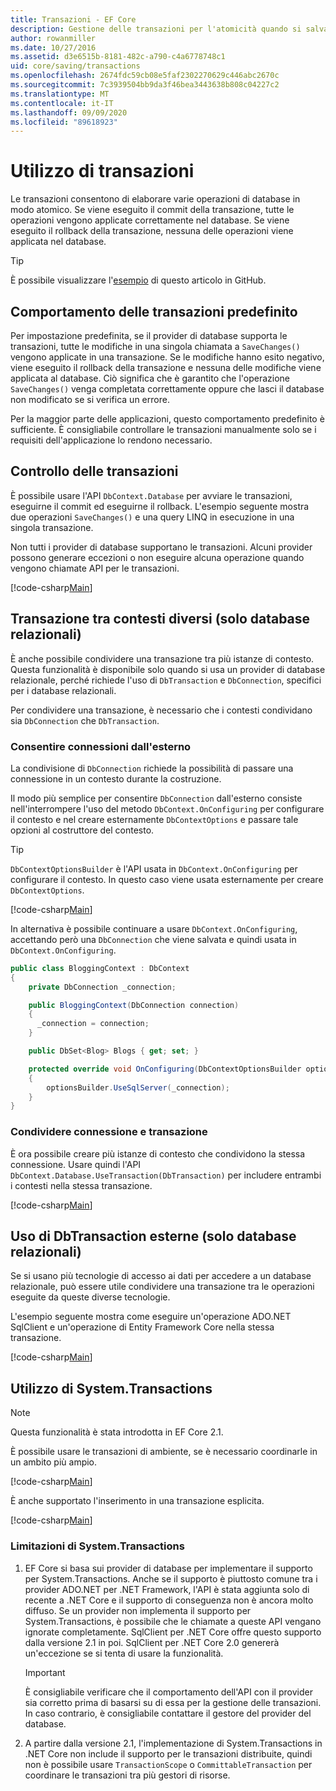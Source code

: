```yaml
---
title: Transazioni - EF Core
description: Gestione delle transazioni per l'atomicità quando si salvano i dati con Entity Framework Core
author: rowanmiller
ms.date: 10/27/2016
ms.assetid: d3e6515b-8181-482c-a790-c4a6778748c1
uid: core/saving/transactions
ms.openlocfilehash: 2674fdc59cb08e5faf2302270629c446abc2670c
ms.sourcegitcommit: 7c3939504bb9da3f46bea3443638b808c04227c2
ms.translationtype: MT
ms.contentlocale: it-IT
ms.lasthandoff: 09/09/2020
ms.locfileid: "89618923"
---
```

# <a name="using-transactions"></a>Utilizzo di transazioni

Le transazioni consentono di elaborare varie operazioni di database in modo atomico. Se viene eseguito il commit della transazione, tutte le operazioni vengono applicate correttamente nel database. Se viene eseguito il rollback della transazione, nessuna delle operazioni viene applicata nel database.

> [!TIP]  
> È possibile visualizzare l'[esempio](https://github.com/dotnet/EntityFramework.Docs/tree/master/samples/core/Saving/Transactions/) di questo articolo in GitHub.

## <a name="default-transaction-behavior"></a>Comportamento delle transazioni predefinito

Per impostazione predefinita, se il provider di database supporta le transazioni, tutte le modifiche in una singola chiamata a `SaveChanges()` vengono applicate in una transazione. Se le modifiche hanno esito negativo, viene eseguito il rollback della transazione e nessuna delle modifiche viene applicata al database. Ciò significa che è garantito che l'operazione `SaveChanges()` venga completata correttamente oppure che lasci il database non modificato se si verifica un errore.

Per la maggior parte delle applicazioni, questo comportamento predefinito è sufficiente. È consigliabile controllare le transazioni manualmente solo se i requisiti dell'applicazione lo rendono necessario.

## <a name="controlling-transactions"></a>Controllo delle transazioni

È possibile usare l'API `DbContext.Database` per avviare le transazioni, eseguirne il commit ed eseguirne il rollback. L'esempio seguente mostra due operazioni `SaveChanges()` e una query LINQ in esecuzione in una singola transazione.

Non tutti i provider di database supportano le transazioni. Alcuni provider possono generare eccezioni o non eseguire alcuna operazione quando vengono chiamate API per le transazioni.

[!code-csharp[Main](../../../samples/core/Saving/Transactions/ControllingTransaction/Sample.cs?name=Transaction&highlight=3,17,18,19)]

## <a name="cross-context-transaction-relational-databases-only"></a>Transazione tra contesti diversi (solo database relazionali)

È anche possibile condividere una transazione tra più istanze di contesto. Questa funzionalità è disponibile solo quando si usa un provider di database relazionale, perché richiede l'uso di `DbTransaction` e `DbConnection`, specifici per i database relazionali.

Per condividere una transazione, è necessario che i contesti condividano sia `DbConnection` che `DbTransaction`.

### <a name="allow-connection-to-be-externally-provided"></a>Consentire connessioni dall'esterno

La condivisione di `DbConnection` richiede la possibilità di passare una connessione in un contesto durante la costruzione.

Il modo più semplice per consentire `DbConnection` dall'esterno consiste nell'interrompere l'uso del metodo `DbContext.OnConfiguring` per configurare il contesto e nel creare esternamente `DbContextOptions` e passare tale opzioni al costruttore del contesto.

> [!TIP]  
> `DbContextOptionsBuilder` è l'API usata in `DbContext.OnConfiguring` per configurare il contesto. In questo caso viene usata esternamente per creare `DbContextOptions`.

[!code-csharp[Main](../../../samples/core/Saving/Transactions/SharingTransaction/Sample.cs?name=Context&highlight=3,4,5)]

In alternativa è possibile continuare a usare `DbContext.OnConfiguring`, accettando però una `DbConnection` che viene salvata e quindi usata in `DbContext.OnConfiguring`.

``` csharp
public class BloggingContext : DbContext
{
    private DbConnection _connection;

    public BloggingContext(DbConnection connection)
    {
      _connection = connection;
    }

    public DbSet<Blog> Blogs { get; set; }

    protected override void OnConfiguring(DbContextOptionsBuilder optionsBuilder)
    {
        optionsBuilder.UseSqlServer(_connection);
    }
}
```

### <a name="share-connection-and-transaction"></a>Condividere connessione e transazione

È ora possibile creare più istanze di contesto che condividono la stessa connessione. Usare quindi l'API `DbContext.Database.UseTransaction(DbTransaction)` per includere entrambi i contesti nella stessa transazione.

[!code-csharp[Main](../../../samples/core/Saving/Transactions/SharingTransaction/Sample.cs?name=Transaction&highlight=1,2,3,7,16,23,24,25)]

## <a name="using-external-dbtransactions-relational-databases-only"></a>Uso di DbTransaction esterne (solo database relazionali)

Se si usano più tecnologie di accesso ai dati per accedere a un database relazionale, può essere utile condividere una transazione tra le operazioni eseguite da queste diverse tecnologie.

L'esempio seguente mostra come eseguire un'operazione ADO.NET SqlClient e un'operazione di Entity Framework Core nella stessa transazione.

[!code-csharp[Main](../../../samples/core/Saving/Transactions/ExternalDbTransaction/Sample.cs?name=Transaction&highlight=4,10,21,26,27,28)]

## <a name="using-systemtransactions"></a>Utilizzo di System.Transactions

> [!NOTE]  
> Questa funzionalità è stata introdotta in EF Core 2.1.

È possibile usare le transazioni di ambiente, se è necessario coordinarle in un ambito più ampio.

[!code-csharp[Main](../../../samples/core/Saving/Transactions/AmbientTransaction/Sample.cs?name=Transaction&highlight=1,2,3,26,27,28)]

È anche supportato l'inserimento in una transazione esplicita.

[!code-csharp[Main](../../../samples/core/Saving/Transactions/CommitableTransaction/Sample.cs?name=Transaction&highlight=1,15,28,29,30)]

### <a name="limitations-of-systemtransactions"></a>Limitazioni di System.Transactions  

1. EF Core si basa sui provider di database per implementare il supporto per System.Transactions. Anche se il supporto è piuttosto comune tra i provider ADO.NET per .NET Framework, l'API è stata aggiunta solo di recente a .NET Core e il supporto di conseguenza non è ancora molto diffuso. Se un provider non implementa il supporto per System.Transactions, è possibile che le chiamate a queste API vengano ignorate completamente. SqlClient per .NET Core offre questo supporto dalla versione 2.1 in poi. SqlClient per .NET Core 2.0 genererà un'eccezione se si tenta di usare la funzionalità.

   > [!IMPORTANT]  
   > È consigliabile verificare che il comportamento dell'API con il provider sia corretto prima di basarsi su di essa per la gestione delle transazioni. In caso contrario, è consigliabile contattare il gestore del provider del database.

2. A partire dalla versione 2.1, l'implementazione di System.Transactions in .NET Core non include il supporto per le transazioni distribuite, quindi non è possibile usare `TransactionScope` o `CommittableTransaction` per coordinare le transazioni tra più gestori di risorse.
